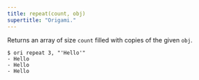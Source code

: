 ```yaml
---
title: repeat(count, obj)
supertitle: "Origami."
---
```


Returns an array of size `count` filled with copies of the given `obj`.

```console
$ ori repeat 3, "'Hello'"
- Hello
- Hello
- Hello
```

